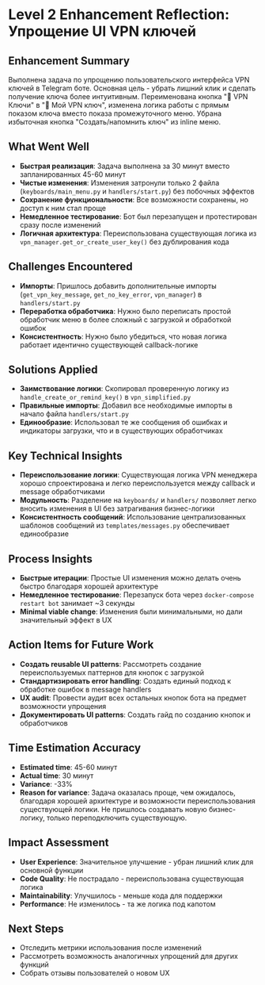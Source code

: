 # Level 2 Enhancement Reflection: Упрощение UI VPN ключей

## Enhancement Summary
Выполнена задача по упрощению пользовательского интерфейса VPN ключей в Telegram боте. Основная цель - убрать лишний клик и сделать получение ключа более интуитивным. Переименована кнопка "🔑 VPN Ключи" в "🔑 Мой VPN ключ", изменена логика работы с прямым показом ключа вместо показа промежуточного меню. Убрана избыточная кнопка "Создать/напомнить ключ" из inline меню.

## What Went Well
- **Быстрая реализация**: Задача выполнена за 30 минут вместо запланированных 45-60 минут
- **Чистые изменения**: Изменения затронули только 2 файла (`keyboards/main_menu.py` и `handlers/start.py`) без побочных эффектов
- **Сохранение функциональности**: Все возможности сохранены, но доступ к ним стал проще
- **Немедленное тестирование**: Бот был перезапущен и протестирован сразу после изменений
- **Логичная архитектура**: Переиспользована существующая логика из `vpn_manager.get_or_create_user_key()` без дублирования кода

## Challenges Encountered
- **Импорты**: Пришлось добавить дополнительные импорты (`get_vpn_key_message`, `get_no_key_error`, `vpn_manager`) в `handlers/start.py`
- **Переработка обработчика**: Нужно было переписать простой обработчик меню в более сложный с загрузкой и обработкой ошибок
- **Консистентность**: Нужно было убедиться, что новая логика работает идентично существующей callback-логике

## Solutions Applied
- **Заимствование логики**: Скопировал проверенную логику из `handle_create_or_remind_key()` в `vpn_simplified.py`
- **Правильные импорты**: Добавил все необходимые импорты в начало файла `handlers/start.py`
- **Единообразие**: Использовал те же сообщения об ошибках и индикаторы загрузки, что и в существующих обработчиках

## Key Technical Insights
- **Переиспользование логики**: Существующая логика VPN менеджера хорошо спроектирована и легко переиспользуется между callback и message обработчиками
- **Модульность**: Разделение на `keyboards/` и `handlers/` позволяет легко вносить изменения в UI без затрагивания бизнес-логики
- **Консистентность сообщений**: Использование централизованных шаблонов сообщений из `templates/messages.py` обеспечивает единообразие

## Process Insights
- **Быстрые итерации**: Простые UI изменения можно делать очень быстро благодаря хорошей архитектуре
- **Немедленное тестирование**: Перезапуск бота через `docker-compose restart bot` занимает ~3 секунды
- **Minimal viable change**: Изменения были минимальными, но дали значительный эффект в UX

## Action Items for Future Work
- **Создать reusable UI patterns**: Рассмотреть создание переиспользуемых паттернов для кнопок с загрузкой
- **Стандартизировать error handling**: Создать единый подход к обработке ошибок в message handlers
- **UX audit**: Провести аудит всех остальных кнопок бота на предмет возможности упрощения
- **Документировать UI patterns**: Создать гайд по созданию кнопок и обработчиков

## Time Estimation Accuracy
- **Estimated time**: 45-60 минут
- **Actual time**: 30 минут
- **Variance**: -33%
- **Reason for variance**: Задача оказалась проще, чем ожидалось, благодаря хорошей архитектуре и возможности переиспользования существующей логики. Не пришлось создавать новую бизнес-логику, только переподключить существующую.

## Impact Assessment
- **User Experience**: Значительное улучшение - убран лишний клик для основной функции
- **Code Quality**: Не пострадало - переиспользована существующая логика
- **Maintainability**: Улучшилось - меньше кода для поддержки
- **Performance**: Не изменилось - та же логика под капотом

## Next Steps
- Отследить метрики использования после изменений
- Рассмотреть возможность аналогичных упрощений для других функций
- Собрать отзывы пользователей о новом UX 